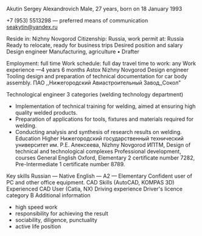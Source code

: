 Akutin Sergey Alexandrovich
Male, 27 years, born on 18 January 1993

+7 (953) 5513298 — preferred means of communication
seakytin@yandex.ru

Reside in: Nizhny Novgorod
Citizenship: Russia, work permit at: Russia
Ready to relocate, ready for business trips
Desired position and salary
Design engineer
Manufacturing, agriculture
• Drafter

Employment: full time
Work schedule: full day
travel time to work: any
Work experience —4 years 6 months
Astox
Nizhny Novgorod
Design engineer
Tooling design and preparation of technical documentation for car body assembly.
ПАО ,,Нижегородский Авиастроительный Завод,,Сокол"

Technological engineer 3 categories (welding technology department)
- Implementation of technical training for welding, aimed at ensuring high quality welded products.
- Preparation of applications for tools, fixtures and materials required for welding.
- Conducting analysis and synthesis of research results on welding.
Education
Higher
Нижегородский государственный технический университет им. Р.Е. Алексеева, Nizhny Novgorod
ИПТМ, Design of technical and technological complexes
Professional development, courses
General English
Oxford, Elementary 2 certificate number 7282, Pre-Intermediate 1 certificate number 8789.

Key skills
Russian — Native
English — A2 — Elementary
Confident user of PC and other office equipment. CAD Skills (AutoCAD, KOMPAS 3D) Experienced CAD User (Catia, NX)
Driving experience
Driver's licence category B
Additional information
- high speed work
- responsibility for achieving the result
- sociability, diligence, punctuality
- active life position
